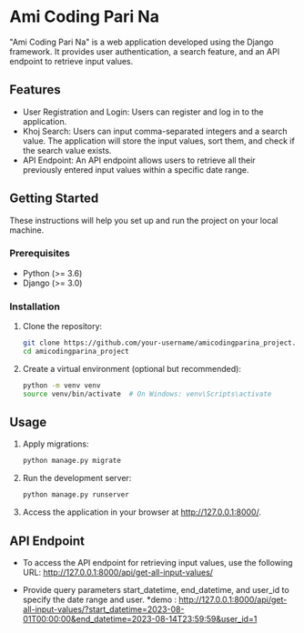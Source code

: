 # Ami Coding Pari Na

"Ami Coding Pari Na" is a web application developed using the Django framework. It provides user authentication, a search feature, and an API endpoint to retrieve input values.

## Features

- User Registration and Login: Users can register and log in to the application.
- Khoj Search: Users can input comma-separated integers and a search value. The application will store the input values, sort them, and check if the search value exists.
- API Endpoint: An API endpoint allows users to retrieve all their previously entered input values within a specific date range.

## Getting Started

These instructions will help you set up and run the project on your local machine.

### Prerequisites

- Python (>= 3.6)
- Django (>= 3.0)

### Installation

1. Clone the repository:

   ```sh
   git clone https://github.com/your-username/amicodingparina_project.git
   cd amicodingparina_project

2. Create a virtual environment (optional but recommended):

      ```sh
      python -m venv venv
      source venv/bin/activate  # On Windows: venv\Scripts\activate
## Usage
1. Apply migrations:

      ```sh
      python manage.py migrate
2. Run the development server:
      ```sh
      python manage.py runserver
3. Access the application in your browser at http://127.0.0.1:8000/.

## API Endpoint

- To access the API endpoint for retrieving input values, use the following URL:
   http://127.0.0.1:8000/api/get-all-input-values/

- Provide query parameters start_datetime, end_datetime, and user_id to specify the date range and user.
  *demo : http://127.0.0.1:8000/api/get-all-input-values/?start_datetime=2023-08-01T00:00:00&end_datetime=2023-08-14T23:59:59&user_id=1
